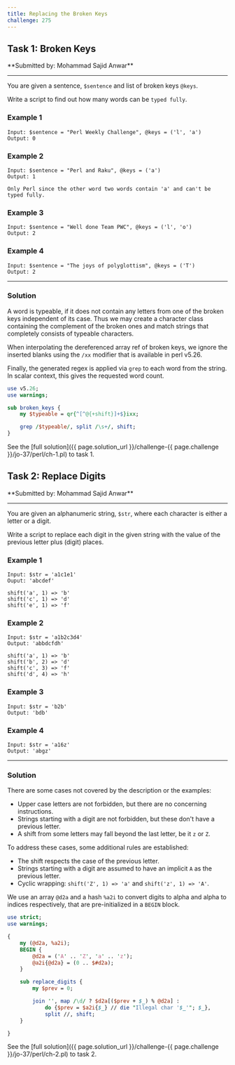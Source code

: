 ```yaml
---
title: Replacing the Broken Keys
challenge: 275
---
```

<h2 id="task-1">
Task 1: Broken Keys
</h2>
**Submitted by: Mohammad Sajid Anwar**

---
You are given a sentence, `$sentence` and list of broken keys `@keys`.

Write a script to find out how many words can be `typed fully`.

### Example 1
```
Input: $sentence = "Perl Weekly Challenge", @keys = ('l', 'a')
Output: 0
```
### Example 2
```
Input: $sentence = "Perl and Raku", @keys = ('a')
Output: 1

Only Perl since the other word two words contain 'a' and can't be typed fully.
```
### Example 3
```
Input: $sentence = "Well done Team PWC", @keys = ('l', 'o')
Output: 2
```
### Example 4
```
Input: $sentence = "The joys of polyglottism", @keys = ('T')
Output: 2
```
---
### Solution
A word is typeable, if it does not contain any letters from one of the broken keys independent of its case.
Thus we may create a character class containing the complement of the broken ones and match strings that completely consists of typeable characters.

When interpolating the dereferenced array ref of broken keys, we ignore the inserted blanks using the `/xx` modifier that is available in perl v5.26.

Finally, the generated regex is applied via `grep` to each word from the string.
In scalar context, this gives the requested word count.

```perl
use v5.26;
use warnings;

sub broken_keys {
    my $typeable = qr{^[^@{+shift}]+$}ixx;

    grep /$typeable/, split /\s+/, shift;
}
```
See the [full solution]({{ page.solution_url }}/challenge-{{ page.challenge }}/jo-37/perl/ch-1.pl) to task 1.
<h2 id="task-2">
Task 2: Replace Digits
</h2>
**Submitted by: Mohammad Sajid Anwar**

---
You are given an alphanumeric string, `$str`, where each character is either a letter or a digit.

Write a script to replace each digit in the given string with the value of the previous letter plus (digit) places.

### Example 1
```
Input: $str = 'a1c1e1'
Ouput: 'abcdef'

shift('a', 1) => 'b'
shift('c', 1) => 'd'
shift('e', 1) => 'f'
```
### Example 2
```
Input: $str = 'a1b2c3d4'
Output: 'abbdcfdh'

shift('a', 1) => 'b'
shift('b', 2) => 'd'
shift('c', 3) => 'f'
shift('d', 4) => 'h'
```
### Example 3
```
Input: $str = 'b2b'
Output: 'bdb'
```
### Example 4
```
Input: $str = 'a16z'
Output: 'abgz'
```
---
### Solution
There are some cases not covered by the description or the examples:
- Upper case letters are not forbidden, but there are no concerning instructions.
- Strings starting with a digit are not forbidden, but these don't have a previous letter.
- A shift from some letters may fall beyond the last letter, be it `z` or `Z`.

To address these cases, some additional rules are established:
- The shift respects the case of the previous letter.
- Strings starting with a digit are assumed to have an implicit `A` as the previous letter.
- Cyclic wrapping: `shift('Z', 1) => 'a'` and `shift('z', 1) => 'A'`.

We use an array `@d2a` and a hash `%a2i` to convert digits to alpha and alpha to indices respectively, that are pre-initialized in a `BEGIN` block.

```perl
use strict;
use warnings;

{
    my (@d2a, %a2i);
    BEGIN {
        @d2a = ('A' .. 'Z', 'a' .. 'z');
        @a2i{@d2a} = (0 .. $#d2a);
    }

    sub replace_digits {
        my $prev = 0;

        join '', map /\d/ ? $d2a[($prev + $_) % @d2a] :
            do {$prev = $a2i{$_} // die "Illegal char '$_'"; $_},
            split //, shift;
    }

}
```
See the [full solution]({{ page.solution_url }}/challenge-{{ page.challenge }}/jo-37/perl/ch-2.pl) to task 2.
